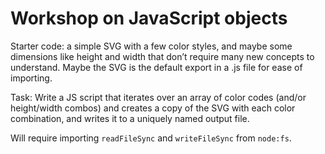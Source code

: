 # Workshop on JavaScript objects

Starter code: a simple SVG with a few color styles, and maybe some
dimensions like height and width that don’t require many new concepts to
understand. Maybe the SVG is the default export in a .js file for ease of
importing.

Task: Write a JS script that iterates over an array of color codes (and/or
height/width combos) and creates a copy of the SVG with each color
combination, and writes it to a uniquely named output file.

Will require importing `readFileSync` and `writeFileSync` from `node:fs`.
